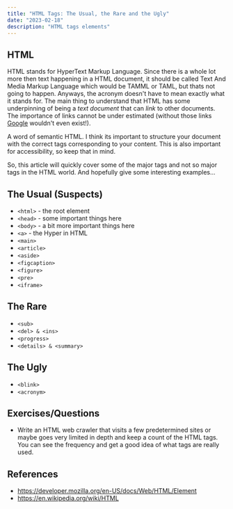 ```yaml
---
title: "HTML Tags: The Usual, the Rare and the Ugly"
date: "2023-02-18"
description: "HTML tags elements"
---
```


## HTML

HTML stands for HyperText Markup Language. Since there is a whole lot more then text happening
in a HTML document, it should be called Text And Media Markup Language which would be TAMML or TAML, but
thats not going to happen. Anyways, the acronym doesn't have to mean exactly what it stands for. The main
thing to understand that HTML has some underpinning of being a _text document_ that can _link_ to other documents. The
importance of links cannot be under estimated (without those links [Google](https://www.google.com) wouldn't even exist!).

A word of semantic HTML. I think its important to structure your document with the correct tags corresponding to your content. This is also important for accessibility, so keep that in mind.

So, this article will quickly cover some of the major tags and not so major tags in the HTML world. And hopefully give some interesting examples...

## The Usual (Suspects)

- `<html>` - the root element
- `<head>` - some important things here
- `<body>` - a bit more important things here
- `<a>` - the Hyper in HTML
- `<main>`
- `<article>`
- `<aside>`
- `<figcaption>`
- `<figure>`
- `<pre>`
- `<iframe>`

## The Rare

- `<sub>`
- `<del> & <ins>`
- `<progress>`
- `<details> & <summary>`

## The Ugly

- `<blink>`
- `<acronym>`

## Exercises/Questions

- Write an HTML web crawler that visits a few predetermined sites or maybe goes very limited in depth and keep a count of the HTML tags. You can see the frequency and get a good idea of what tags are really used.

## References

- https://developer.mozilla.org/en-US/docs/Web/HTML/Element
- https://en.wikipedia.org/wiki/HTML
